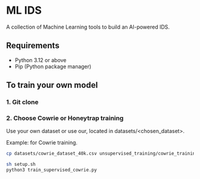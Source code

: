 # ML IDS

A collection of Machine Learning tools to build an AI-powered IDS.

## Requirements

- Python 3.12 or above
- Pip (Python package manager)

## To train your own model

### 1. Git clone

### 2. Choose Cowrie or Honeytrap training

Use your own dataset or use our, located in datasets/<chosen_dataset>.

Example: for Cowrie training.
```sh
cp datasets/cowrie_dataset_40k.csv unsupervised_training/cowrie_training/cowrie_dataset_40k.csv
```
```sh
sh setup.sh
python3 train_supervised_cowrie.py
```
